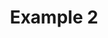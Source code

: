 ---
type: pages
page: questions
title: Example 2
translations:
  afrikaans: Voorbeeld 2
  spanish: ""
  xhosa: ""
  northern-sotho: ""
  portuguese: ""
  southern-sotho: ""
  tswana: ""
  zulu: ""
---